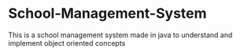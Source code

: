 # School-Management-System
This is a school management system made in java to understand and implement object oriented concepts </br>

